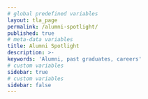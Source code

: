 ```yaml
---
# global predefined variables
layout: tla_page
permalink: /alumni-spotlight/
published: true
# meta-data variables
title: Alumni Spotlight
description: >-
keywords: 'Alumni, past graduates, careers'
# custom variables
sidebar: true
# custom variables
sidebar: false
---
```

